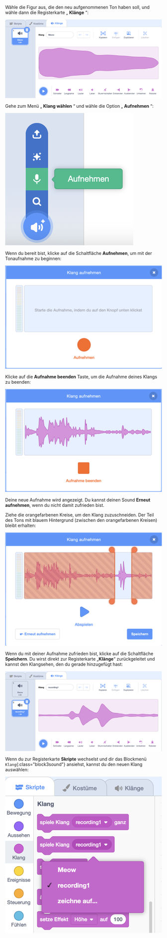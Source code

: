 Wähle die Figur aus, die den neu aufgenommenen Ton haben soll, und wähle dann die Registerkarte „ **Klänge** “:

![Die Registerkarte „Klänge“ ist im Scratch-Editor geöffnet.](images/sounds-tab.png)

Gehe zum Menü „ **Klang wählen** “ und wähle die Option „ **Aufnehmen** “:

![Das Menü „Klang wählen“ mit hervorgehobener Option „Aufnehmen“.](images/record-sound-button.png)

Wenn du bereit bist, klicke auf die Schaltfläche **Aufnehmen**, um mit der Tonaufnahme zu beginnen:

![Das Popup-Fenster „Klang aufnehmen“ mit der Schaltfläche „Aufnehmen“.](images/record-sound.png)

Klicke auf die **Aufnahme beenden** Taste, um die Aufnahme deines Klangs zu beenden:

![Das Popup-Fenster „Klang aufnehmen“ mit der Schaltfläche „Aufnahme beenden“.](images/stop-recording-sound.png)

Deine neue Aufnahme wird angezeigt. Du kannst deinen Sound **Erneut aufnehmen**, wenn du nicht damit zufrieden bist.

Ziehe die orangefarbenen Kreise, um den Klang zuzuschneiden. Der Teil des Tons mit blauem Hintergrund (zwischen den orangefarbenen Kreisen) bleibt erhalten:

![Der vollständige aufgenommene Klang, wobei die orangefarbenen Kreise so angepasst sind, dass nur ein Teil des Klanges vor einem blauen Hintergrund angezeigt wird. Der restliche Klang befindet sich in einem orange schattierten Bereich.](images/crop-your-sound.png)

Wenn du mit deiner Aufnahme zufrieden bist, klicke auf die Schaltfläche **Speichern**. Du wirst direkt zur Registerkarte „**Klänge**“ zurückgeleitet und kannst den Klangsehen, den du gerade hinzugefügt hast:

![Die Registerkarte „Klänge“ mit „recording1“(also die erste Aufnahme) in der Klangliste.](images/new-sound-inserted.png)

Wenn du zur Registerkarte **Skripte** wechselst und dir das Blockmenü `Klang`{:class="block3sound"} ansiehst, kannst du den neuen Klang auswählen:

![Das Menü „Klang“-Blöcke mit recording1 (Aufnahme1), die innerhalb von Blöcken verwendet werden kann.](images/sound-blocks-menu.png)


